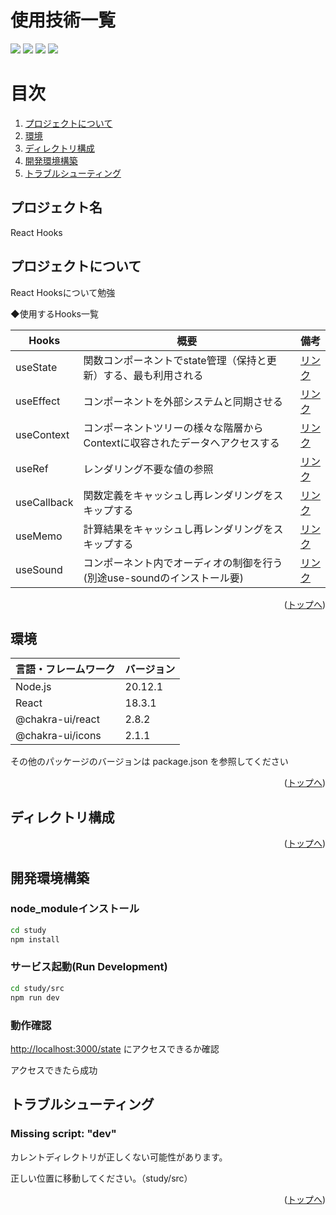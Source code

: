 <div id="top"></div>

# 使用技術一覧

<p style="display: inline">
  <!-- フロントエンドフレームワーク一覧 -->
  <img src="https://img.shields.io/badge/-React-555.svg?logo=react&style=flat">
  <img src="https://img.shields.io/badge/-ChakraUI-007ACC.svg?logo=chakraui&style=flat">
  <!-- インフラ一覧-->
  <img src="https://img.shields.io/badge/-Vercel-000000.svg?logo=vercel&style=flat">
  <!-- エディタ一覧 -->
  <img src="https://img.shields.io/badge/-Visual%20Studio%20Code-007ACC.svg?logo=visual-studio-code&style=flat">

</p>

# 目次

1. [プロジェクトについて](#プロジェクトについて)
2. [環境](#環境)
3. [ディレクトリ構成](#ディレクトリ構成)
4. [開発環境構築](#開発環境構築)
5. [トラブルシューティング](#トラブルシューティング)

<!-- プロジェクト名を記載 -->

## プロジェクト名

React Hooks

## プロジェクトについて

React Hooksについて勉強

◆使用するHooks一覧

| Hooks        | 概要                                                                      | 備考 |
| -------------| ----------                                                                | --------|
| useState     | 関数コンポーネントでstate管理（保持と更新）する、最も利用される                | [リンク](https://ja.react.dev/reference/react/useState)
| useEffect    | コンポーネントを外部システムと同期させる                                     | [リンク](https://ja.react.dev/reference/react/useEffect)
| useContext   | コンポーネントツリーの様々な階層からContextに収容されたデータへアクセスする     | [リンク](https://ja.react.dev/reference/react/useContext)
| useRef       | レンダリング不要な値の参照                                                  | [リンク](https://ja.react.dev/reference/react/useRef)
| useCallback  |  関数定義をキャッシュし再レンダリングをスキップする                           | [リンク](https://ja.react.dev/reference/react/useCallback)
| useMemo      | 計算結果をキャッシュし再レンダリングをスキップする                            | [リンク](https://ja.react.dev/reference/react/useMemo)
| useSound     | コンポーネント内でオーディオの制御を行う(別途use-soundのインストール要)        | [リンク](https://www.npmjs.com/package/use-sound)

<p align="right">(<a href="#top">トップへ</a>)</p>

## 環境

<!-- 言語、フレームワーク、ミドルウェア、インフラの一覧とバージョンを記載 -->

| 言語・フレームワーク  | バージョン |
| --------------------- | ---------- |
| Node.js               | 20.12.1    |
| React                 | 18.3.1     |
| @chakra-ui/react      | 2.8.2      |
| @chakra-ui/icons      | 2.1.1      |

その他のパッケージのバージョンは package.json を参照してください

<p align="right">(<a href="#top">トップへ</a>)</p>

## ディレクトリ構成

<!-- Treeコマンドを使ってディレクトリ構成を記載 -->

<p align="right">(<a href="#top">トップへ</a>)</p>

## 開発環境構築

<!-- コンテナの作成方法、パッケージのインストール方法など、開発環境構築に必要な情報を記載 -->

### node_moduleインストール

```bash
cd study
npm install
```

### サービス起動(Run Development)

```bash
cd study/src
npm run dev
```

### 動作確認

<http://localhost:3000/state> にアクセスできるか確認

アクセスできたら成功

## トラブルシューティング

### Missing script: "dev"

カレントディレクトリが正しくない可能性があります。

正しい位置に移動してください。（study/src）

<p align="right">(<a href="#top">トップへ</a>)</p>
